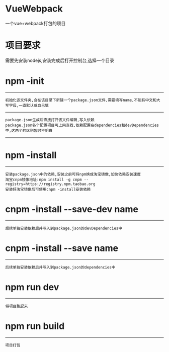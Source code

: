 # VueWebpack
一个vue+webpack打包的项目

# 项目要求
需要先安装nodejs,安装完成后打开控制台,选择一个目录

# npm -init
-----------------------
	初始化该文件夹,会在该目录下新建一个package.json文件,需要填写name,不能有中文和大写字母,一直默认或自己填
-----------------------
	package.json生成后直接打开该文件编辑,写入依赖
	package.json各个配置项目可上网查找,依赖配置在dependencies和devDependencies中,这两个的区别暂时不明白
----------------------

# npm -install
-----------------------
	安装package.json中的依赖,安装之前可将npm换成淘宝镜像,加快依赖安装速度
	淘宝cnpm镜像地址:npm install -g cnpm --registry=https://registry.npm.taobao.org
	安装好淘宝镜像后可使用cnpm -install安装依赖
	
# cnpm -install --save-dev name
------------------------
	后续单独安装依赖后并写入到package.json的devDependencies中

# cnpm -install --save name
------------------------
	后续单独安装依赖后并写入到package.json的dependencies中
	
# npm run dev
------------------------------
	将项目跑起来
	
# npm run build
------------------------------
	项目打包
	
